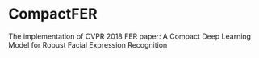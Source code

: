 # CompactFER
The implementation of CVPR 2018 FER paper: A Compact Deep Learning Model for Robust Facial Expression Recognition
